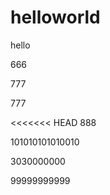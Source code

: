 # helloworld  

hello  

666  


777

777

<<<<<<< HEAD
888



101010101010010




3030000000  




99999999999


